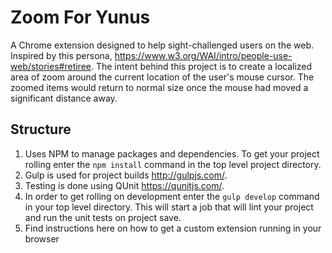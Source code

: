 # Zoom For Yunus

A Chrome extension designed to help sight-challenged users on the web. Inspired by this persona, https://www.w3.org/WAI/intro/people-use-web/stories#retiree. The intent behind this project is to create a localized area of zoom around the current location of the user's mouse cursor. The zoomed items would return to normal size once the mouse had moved a significant distance away.

## Structure
1. Uses NPM to manage packages and dependencies. To get your project rolling enter the ```npm install``` command in the top level project directory.
2. Gulp is used for project builds http://gulpjs.com/.
3. Testing is done using QUnit https://qunitjs.com/. 
4. In order to get rolling on development enter the ```gulp develop``` command in your top level directory. This will start a job that will lint your project and run the unit tests on project save.
5. Find instructions here on how to get a custom extension running in your browser
